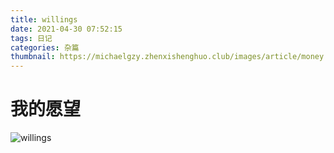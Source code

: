 ```yaml
---
title: willings
date: 2021-04-30 07:52:15
tags: 日记
categories: 杂篇
thumbnail: https://michaelgzy.zhenxishenghuo.club/images/article/money.jpg
---
```


# 我的愿望
![willings](https://michaelgzy.zhenxishenghuo.club/images/404.jpg)

